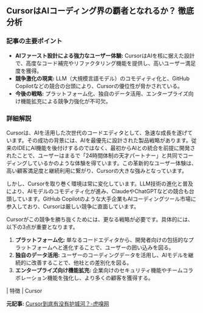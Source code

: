 ## CursorはAIコーディング界の覇者となれるか？ 徹底分析

### 記事の主要ポイント

* **AIファースト設計による強力なユーザー体験:** CursorはAIを核に据えた設計で、高度なコード補完やリファクタリング機能を提供し、高いユーザー満足度を獲得。
* **競争激化の現実:** LLM（大規模言語モデル）のコモディティ化と、GitHub Copilotなどの競合の台頭により、Cursorの優位性が脅かされている。
* **今後の戦略:** プラットフォーム化、独自のデータ活用、エンタープライズ向け機能拡充による競争力強化が不可欠。

### 詳細解説

Cursorは、AIを活用した次世代のコードエディタとして、急速な成長を遂げています。その成功の背景には、AIを最優先に設計された製品戦略があります。従来のIDEにAI機能を後付けするのではなく、最初からAIとの統合を前提に開発されたことで、ユーザーはまるで「24時間体制の天才パートナー」と共同でコーディングしているかのような体験を得ています。この革新的なユーザー体験は、高い顧客満足度と継続利用に繋がり、Cursorの大きな強みとなっています。

しかし、Cursorを取り巻く環境は常に変化しています。LLM技術の進化と普及により、AIモデルのコモディティ化が進み、ClaudeやChatGPTなどの競合も台頭しています。GitHub Copilotのような大手企業もAIコーディングツール市場に参入しており、Cursorは厳しい競争に直面しています。

Cursorがこの競争を勝ち抜くためには、更なる戦略が必要です。具体的には、以下の3点が重要となります。

1. **プラットフォーム化:** 単なるコードエディタから、開発者向けの包括的なプラットフォームへと進化することで、ユーザーの囲い込みを図る。
2. **独自のデータ活用:** ユーザーのコーディングデータを活用し、AIモデルを継続的に改善することで、他社との差別化を図る。
3. **エンタープライズ向け機能拡充:** 企業向けのセキュリティ機能やチームコラボレーション機能を強化し、より多くの顧客を獲得する。

| 特徴 | Cursor 

**元記事:** [Cursor到底有没有护城河？-虎嗅网](https://www.huxiu.com/article/4316918.html)